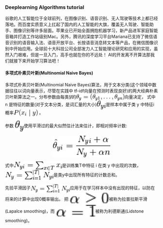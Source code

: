### Deeplearning Algorithms tutorial
谷歌的人工智能位于全球前列，在图像识别、语音识别、无人驾驶等技术上都已经落地。而百度实质意义上扛起了国内的人工智能的大旗，覆盖无人驾驶、智能助手、图像识别等许多层面。苹果业已开始全面拥抱机器学习，新产品进军家庭智能音箱并打造工作站级别Mac。另外，腾讯的深度学习平台Mariana已支持了微信语音识别的语音输入法、语音开放平台、长按语音消息转文本等产品，在微信图像识别中开始应用。全球前十大科技公司全部发力人工智能理论研究和应用的实现，虽然入门艰难，但是一旦入门，高手也就在你的不远处！
AI的开发离不开算法那我们就接下来开始学习算法吧！

#### 多项式朴素贝叶斯(Multinomial Naive Bayes)

 多项式朴素贝叶斯(Multinomial Naive Bayes)算法，用于文本分类(这个领域中数据往往以词向量表示，尽管在实践中 tf-idf向量在预测时表现良好)的两大经典朴素贝叶斯算法之一。分布参数由每类<img width="10" align="center" src="../../images/206.jpg" />的<img width="160" align="center" src="../../images/207.jpg" />向量决定， 式中 n 是特征的数量(对于文本分类，是词汇量的大小)<img width="30" align="center" src="../../images/208.jpg" />是样本中属于类 y 中特征i概率<img width="80" align="center" src="../../images/209.jpg" /> 。
 
参数 <img width="30" align="center" src="../../images/210.jpg" />使用平滑过的最大似然估计法来估计，即相对频率计数:

<p align="center">
<img width="190" align="center" src="../../images/211.jpg" />
</p>

式中<img width="160" align="center" src="../../images/212.jpg" />是训练集T中特征 i 在类 y 中出现的次数，<img width="160" align="center" src="../../images/213.jpg" />是类y中出现所有特征的计数总和。

先验平滑因子<img width="130" align="center" src="../../images/213.jpg" />应用于在学习样本中没有出现的特征，以防在将来的计算中出现0概率输出。 把  <img width="130" align="center" src="../../images/214.jpg" />被称为拉普拉斯平滑(Lapalce smoothing)，而 <img width="130" align="center" src="../../images/215.jpg" />被称为利德斯通(Lidstone smoothing)。
